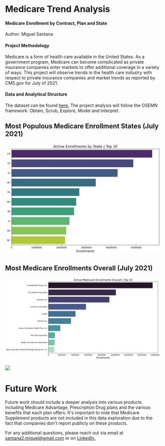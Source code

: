 
# Medicare Trend Analysis

#### Medicare Enrollment by Contract, Plan and State

Author: Miguel Santana

#### Project Methodology
Medicare is a form of health care available in the United States. As a government program, Medicare can become complicated as private insurance companies enter markets to offer additional coverage in a variety of ways. This project will observe trends in the health care industry with respect to private insurance companies and market trends as reported by CMS.gov for July of 2021.

#### Data and Analytical Structure

The dataset can be found [here.](https://www.cms.gov/Research-Statistics-Data-and-Systems/Statistics-Trends-and-Reports/MCRAdvPartDEnrolData/Monthly-Enrollment-by-Contract-Plan-State-County) The project analysis will follow the OSEMN framework: Obtain, Scrub, Explore, Model and Interpret.

## Most Populous Medicare Enrollment States (July 2021)

![!](/images/enrollmentsbystate.jpg)

## Most Medicare Enrollments Overall (July 2021)

![!](/images/enrollmentsbycarrier.jpg)


<div class='tableauPlaceholder' id='viz1626726797393' style='position: relative'><noscript><a href='#'><img alt=' ' src='https:&#47;&#47;public.tableau.com&#47;static&#47;images&#47;Me&#47;MedicareEnrollmentbyParentCompany2021&#47;Sheet1&#47;1_rss.png' style='border: none' /></a></noscript><object class='tableauViz'  style='display:none;'><param name='host_url' value='https%3A%2F%2Fpublic.tableau.com%2F' /> <param name='embed_code_version' value='3' /> <param name='path' value='views&#47;MedicareEnrollmentbyParentCompany2021&#47;Sheet1?:language=en-US&amp;:embed=true&amp;publish=yes' /> <param name='toolbar' value='yes' /><param name='static_image' value='https:&#47;&#47;public.tableau.com&#47;static&#47;images&#47;Me&#47;MedicareEnrollmentbyParentCompany2021&#47;Sheet1&#47;1.png' /> <param name='animate_transition' value='yes' /><param name='display_static_image' value='yes' /><param name='display_spinner' value='yes' /><param name='display_overlay' value='yes' /><param name='display_count' value='yes' /><param name='language' value='en-US' /><param name='filter' value='publish=yes' /></object></div>                <script type='text/javascript'>                    var divElement = document.getElementById('viz1626726797393');                    var vizElement = divElement.getElementsByTagName('object')[0];                    vizElement.style.width='100%';vizElement.style.height=(divElement.offsetWidth*0.75)+'px';                    var scriptElement = document.createElement('script');                    scriptElement.src = 'https://public.tableau.com/javascripts/api/viz_v1.js';                    vizElement.parentNode.insertBefore(scriptElement, vizElement);                </script>



# Future Work
Future work should include a deeper analysis into various products including Medicare Advantage, Prescription Drug plans and the various benefits that each plan offers. It's important to note that Medicare Supplement products are not included in this data exploration due to the fact that companies don't report publicly on these products. 

For any additional questions, please reach out via email at santana2.miguel@gmail.com or on [LinkedIn.](https://www.linkedin.com/in/miguel-angel-santana-ii-mba-51467276/)


```python

```
